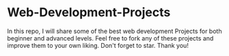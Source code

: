 # Web-Development-Projects
In this repo, I will share some of the best web development Projects for both beginner and advanced levels. Feel free to fork any of these projects and improve them to your own liking. Don't forget to star. Thank you!

